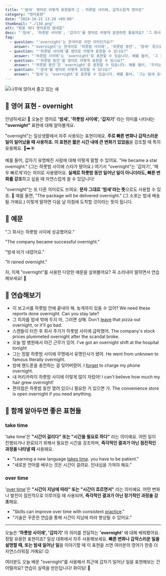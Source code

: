 ```yaml
---
title: "'밤새' 영어로 어떻게 표현할까 🌙 - 하룻밤 사이에, 갑작스럽게 영어로"
category: "영어표현"
date: "2024-10-21 13:28 +09:00"
thumbnail: "./134.png"
alt: "밤을 새다 영어표현 썸네일"
desc: "'밤새', '하룻밤 사이에', '갑자기'를 영어로 어떻게 표현하면 좋을까요? '그 회사는 하룻밤 사이에 성공했어요.', '밤새 비가 내렸어요.' 등을 영어로 표현하는 법을 배워봅시다. 다양한 예문을 통해서 연습하고 본인의 표현으로 만들어 보세요."
faq:
  - question: "'overnight'는 한국어로 어떤 의미인가요?"
    answer: "'overnight'는 한국어로 '하룻밤 사이에', '하룻밤 동안', '밤새' 등으로 번역될 수 있습니다. 주로 짧은 시간 안에 어떤 일이 발생했거나 변화가 있었음을 나타낼 때 사용됩니다."
  - question: "'하룻밤 사이에'를 영어로 어떻게 표현할 수 있나요?"
    answer: "'하룻밤 사이에'는 'overnight'로 표현할 수 있습니다. 예를 들어, '그 문제는 하룻밤 사이에 해결되었다'는 'The issue was resolved overnight'로 말할 수 있습니다."
  - question: "'하룻밤 동안'을 영어로 어떻게 표현할 수 있나요?"
    answer: "'하룻밤 동안'은 'overnight'로 표현할 수 있습니다. 예를 들어, '우리는 하룻밤 동안 캠핑을 했다'는 'We went camping overnight'로 말할 수 있습니다."
  - question: "'밤새'를 영어로 어떻게 표현할 수 있나요?"
    answer: "'밤새'는 'overnight'로 표현할 수 있습니다. 예를 들어, '그는 밤새 공부했다'는 'He studied overnight'로 표현할 수 있습니다."
---
```


![나무에 앉아서 졸고 있는 새](./134-1.jpg)

## 🌟 영어 표현 - overnight

안녕하세요! 👋 오늘은 영어로 **'밤새', '하룻밤 사이에', '갑자기'** 라는 의미를 나타내는 **"overnight"** 표현에 대해 알아볼게요.

"overnight"는 일상생활에서 자주 사용되는 표현이에요. **주로 빠른 변화나 갑작스러운 일이 일어났을 때 사용하죠. 이 표현은 짧은 시간 내에 큰 변화가 있었음**을 강조할 때 특히 유용해요. 🌙➡️☀️

예를 들어, 갑자기 유명해진 사람에 대해 이렇게 말할 수 있어요. "He became a star overnight." (그는 하룻밤 사이에 스타가 됐어요.) 여기서 "overnight"는 '갑자기', '매우 빠르게'라는 의미로 사용됐어요. **실제로 하룻밤 동안 일어난 일이 아니더라도, 빠른 변화를 강조**하고 싶을 때 자연스럽게 쓸 수 있답니다!

"overnight"는 또 다른 의미로도 쓰여요. **문자 그대로 '밤새'라는 뜻**으로도 사용할 수 있죠. 🌃 예를 들면, "The package will be delivered overnight." (그 소포는 밤새 배송될 거예요.) 이렇게 말하면 다음 날 아침에 도착할 것이라는 뜻이 됩니다.

## 📖 예문

"그 회사는 하룻밤 사이에 성공했어요."

"The company became successful overnight."

"밤새 비가 내렸어요."

"It rained overnight."

자, 이제 "overnight"를 사용한 다양한 예문을 살펴볼까요? 꼭 소리내어 말하면서 연습해보세요! 🚀

## 💬 연습해보기

<ul data-interactive-list>
  <li data-interactive-item>
    <span data-toggler>이 보고서를 하룻밤 안에 끝내야 해. 늦게까지 있을 수 있어?</span>
    <span data-answer>We need these reports done overnight. Can you stay late?</span>
  </li>
  <li data-interactive-item>
    <span data-toggler>그 피자를 밤새 밖에 두지 마, 그러면 상해.</span>
    <span data-answer>Don't <a href="/blog/in-english/402.leave/">leave</a> that pizza out overnight, or it'll go bad.</span>
  </li>
  <li data-interactive-item>
    <span data-toggler>스캔들이 터진 후 회사 주가가 하룻밤 사이에 급락했어.</span>
    <span data-answer>The company's stock prices plummeted overnight after the scandal broke.</span>
  </li>
  <li data-interactive-item>
    <span data-toggler>오늘 밤 병원에서 야간 근무가 있어.</span>
    <span data-answer>I've got an overnight shift at the hospital tonight</span>
  </li>
  <li data-interactive-item>
    <span data-toggler>그는 정말 하룻밤 사이에 무명에서 유명인사가 됐어.</span>
    <span data-answer>He went from unknown to famous literally overnight.</span>
  </li>
  <li data-interactive-item>
    <span data-toggler>밤에 핸드폰을 충전하는 걸 잊어버렸어.</span>
    <span data-answer>I <a href="/blog/in-english/023.forget/">forget</a> to charge my phone overnight.</span>
  </li>
  <li data-interactive-item>
    <span data-toggler>내 머리카락이 하룻밤 사이에 이렇게 많이 자랐어!</span>
    <span data-answer>I can't believe how much my hair grew overnight!</span>
  </li>
  <li data-interactive-item>
    <span data-toggler>편의점은 하룻밤 동안 열려 있으니 필요한 거 있으면 가.</span>
    <span data-answer>The convenience store is open overnight if you need anything.</span>
  </li>
</ul>

## 🤝 함께 알아두면 좋은 표현들

### take time

'take time'은 **"시간이 걸리다" 또는 "시간을 필요로 하다"** 라는 의미예요. 어떤 일이 진행되거나 완료되기 위해서 필요한 시간을 강조하며, **즉각적인 결과가 아닌 점진적인 과정을 나타낼 때** 사용돼요.

- "Learning a new language [takes time](/blog/in-english/010.take-a-while/). you have to be patient."
- "새로운 언어를 배우는 것은 시간이 걸려요. 인내심을 가져야 해요."

### over time

'[over time](/blog/in-english/189.over-time/)'은 **"시간이 지남에 따라" 또는 "시간이 흐르면서"** 라는 의미예요. 어떤 변화나 발전이 점진적으로 이루어질 때 사용되며, **즉각적인 결과가 아닌 장기적인 과정을 강조**해요.

- "Skills can improve over time with consistent [practice](/blog/in-english/247.practice/)."
- "기술은 꾸준한 연습을 통해 시간이 지남에 따라 향상될 수 있어요."

---

오늘은 **'하룻밤 사이에', '갑자기'** 의 의미를 전달하는 **'overnight'** 에 대해 배워봤어요. 정말 유용한 표현이죠? 일상 대화에서 자주 사용해보세요. **빠른 변화나 갑작스러운 일을 설명할 때, 또는 밤새 일어난 일**을 이야기할 때 이 표현을 쓰면 여러분의 영어가 한층 더 자연스러워질 거예요! 😉

여러분도 오늘 배운 "overnight"를 사용해서 최근에 갑자기 일어난 일을 표현해보는 건 어떨까요? 연습이 실력을 만든답니다! 화이팅! 💪
